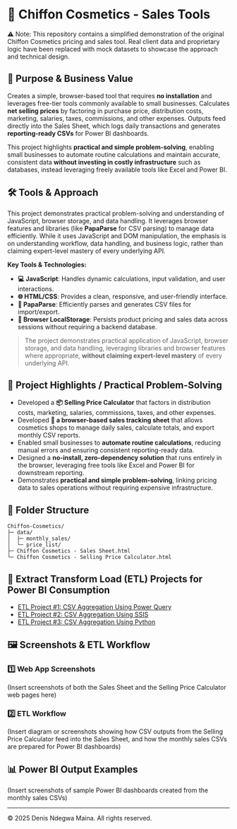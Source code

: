 # 💄 Chiffon Cosmetics - Sales Tools

⚠️ Note: This repository contains a simplified demonstration of the original Chiffon Cosmetics pricing and sales tool. Real client data and proprietary logic have been replaced with mock datasets to showcase the approach and technical design.

## 🎯 Purpose & Business Value
Creates a simple, browser-based tool that requires **no installation** and leverages free-tier tools commonly available to small businesses. Calculates **net selling prices** by factoring in purchase price, distribution costs, marketing, salaries, taxes, commissions, and other expenses. Outputs feed directly into the Sales Sheet, which logs daily transactions and generates **reporting-ready CSVs** for Power BI dashboards.  

This project highlights **practical and simple problem-solving**, enabling small businesses to automate routine calculations and maintain accurate, consistent data **without investing in costly infrastructure** such as databases, instead leveraging freely available tools like Excel and Power BI.

## 🛠 Tools & Approach
This project demonstrates practical problem-solving and understanding of JavaScript, browser storage, and data handling. It leverages browser features and libraries (like **PapaParse** for CSV parsing) to manage data efficiently. While it uses JavaScript and DOM manipulation, the emphasis is on understanding workflow, data handling, and business logic, rather than claiming expert-level mastery of every underlying API.

**Key Tools & Technologies:**  
- **💻 JavaScript**: Handles dynamic calculations, input validation, and user interactions.  
- **🌐 HTML/CSS**: Provides a clean, responsive, and user-friendly interface.  
- **📂 PapaParse**: Efficiently parses and generates CSV files for import/export.  
- **💾 Browser LocalStorage**: Persists product pricing and sales data across sessions without requiring a backend database.  

> The project demonstrates practical application of JavaScript, browser storage, and data handling, leveraging libraries and browser features where appropriate, **without claiming expert-level mastery** of every underlying API.

## 🚀 Project Highlights / Practical Problem-Solving
- Developed a **📦 Selling Price Calculator** that factors in distribution costs, marketing, salaries, commissions, taxes, and other expenses.
- Developed **💄 a browser-based sales tracking sheet** that allows cosmetics shops to manage daily sales, calculate totals, and export monthly CSV reports.  
- Enabled small businesses to **automate routine calculations**, reducing manual errors and ensuring consistent reporting-ready data.  
- Designed a **no-install, zero-dependency solution** that runs entirely in the browser, leveraging free tools like Excel and Power BI for downstream reporting.  
- Demonstrates **practical and simple problem-solving**, linking pricing data to sales operations without requiring expensive infrastructure.

## 📁 Folder Structure
```
Chiffon-Cosmetics/
├─ data/
│  ├─ monthly_sales/
│  └─ price_list/
├─ Chiffon Cosmetics - Sales Sheet.html
└─ Chiffon Cosmetics - Selling Price Calculator.html
```
## 📂 Extract Transform Load (ETL) Projects for Power BI Consumption

- [ETL Project #1: CSV Aggregation Using Power Query](ETL%20Project%20#1/README.md)
- [ETL Project #2: CSV Aggregation Using SSIS](ETL%20Project%20#2/README.md)
- [ETL Project #3: CSV Aggregation Using Python](ETL%20Project%20#3/README.md)
  
## 🖼 Screenshots & ETL Workflow
### 1️⃣ Web App Screenshots
(Insert screenshots of both the Sales Sheet and the Selling Price Calculator web pages here)

### 2️⃣ ETL Workflow
(Insert diagram or screenshots showing how CSV outputs from the Selling Price Calculator feed into the Sales Sheet, and how the monthly sales CSVs are prepared for Power BI dashboards)

## 📊 Power BI Output Examples
(Insert screenshots of sample Power BI dashboards created from the monthly sales CSVs)

---

© 2025 Denis Ndegwa Maina. All rights reserved.
